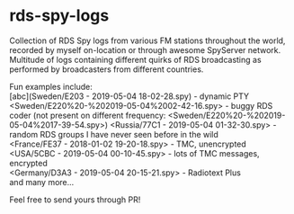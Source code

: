 # rds-spy-logs
Collection of RDS Spy logs from various FM stations throughout the world, recorded by myself on-location or through awesome SpyServer network. Multitude of logs containing different quirks of RDS broadcasting as performed by broadcasters from different countries.  
  
Fun examples include:  
[abc](Sweden/E203 - 2019-05-04 18-02-28.spy) - dynamic PTY  
<Sweden/E220%20-%202019-05-04%2002-42-16.spy> - buggy RDS coder (not present on different frequency: <Sweden/E220%20-%202019-05-04%2017-39-54.spy>)
<Russia/77C1 - 2019-05-04 01-32-30.spy> - random RDS groups I have never seen before in the wild  
<France/FE37 - 2018-01-02 19-20-18.spy> - TMC, unencrypted  
<USA/5CBC - 2019-05-04 00-10-45.spy> - lots of TMC messages, encrypted  
<Germany/D3A3 - 2019-05-04 20-15-21.spy> - Radiotext Plus  
and many more...  
  
Feel free to send yours through PR!

